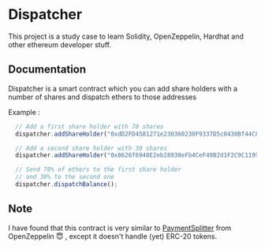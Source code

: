 # Dispatcher

This project is a study case to learn Solidity, OpenZeppelin, Hardhat and other ethereum developer stuff.

## Documentation

Dispatcher is a smart contract which you can add share holders with a number of shares and dispatch ethers to those addresses

Example :
```typescript
  // Add a first share holder with 70 shares
  dispatcher.addShareHolder("0xdD2FD4581271e230360230F9337D5c0430Bf44C0", 70);

  // Add a second share holder with 30 shares
  dispatcher.addShareHolder("0x8626f6940E2eb28930eFb4CeF49B2d1F2C9C1199", 30);

  // Send 70% of ethers to the first share holder
  // and 30% to the second one
  dispatcher.dispatchBalance();
```

## Note
I have found that this contract is very similar to [PaymentSplitter](https://docs.openzeppelin.com/contracts/4.x/api/finance#PaymentSplitter) from OpenZeppelin 😇 , except it doesn't handle (yet) ERC-20 tokens.
